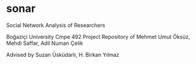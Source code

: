 # sonar
Social Network Analysis of Researchers

Boğaziçi University
Cmpe 492 Project Repository of Mehmet Umut Öksüz, Mehdi Saffar, Adil Numan Çelik

Advised by Suzan Üsküdarlı, H. Birkan Yılmaz
